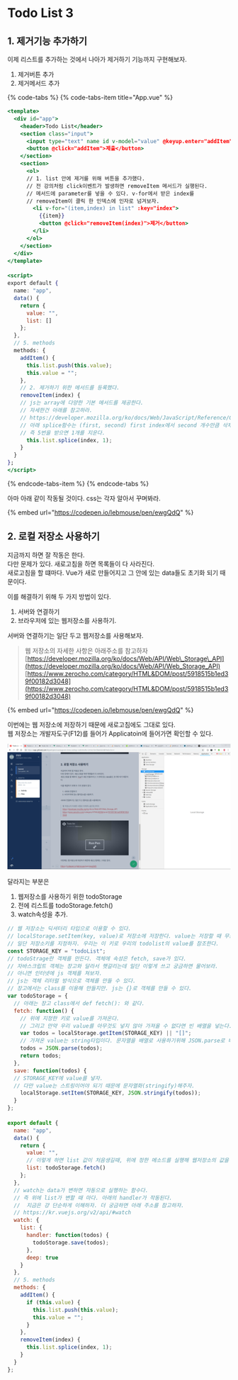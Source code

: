 # Todo List 3

## 1. 제거기능 추가하기

이제 리스트를 추가하는 것에서 나아가 제거하기 기능까지 구현해보자.

1. 제거버튼 추가
2. 제거메서드 추가

{% code-tabs %}
{% code-tabs-item title="App.vue" %}
```jsx
<template>
  <div id="app">
    <header>Todo List</header>
    <section class="input">
      <input type="text" name id v-model="value" @keyup.enter="addItem">
      <button @click="addItem">제출</button>
    </section>
    <section>
      <ol>
      // 1. list 안에 제거를 위해 버튼을 추가했다.
      // 전 강의처럼 click이벤트가 발생하면 removeItem 메서드가 실행된다.
      // 메서드에 parameter를 넣을 수 있다. v-for에서 받은 index를
      // removeItem이 클릭 한 인덱스에 인자로 넘겨보자. 
        <li v-for="(item,index) in list" :key="index">
          {{item}}
          <button @click="removeItem(index)">제거</button>
        </li>
      </ol>
    </section>
  </div>
</template>

<script>
export default {
  name: "app",
  data() {
    return {
      value: "",
      list: []
    };
  },
  // 5. methods
  methods: {
    addItem() {
      this.list.push(this.value);
      this.value = "";
    },
    // 2. 제거하기 위한 메서드를 등록했다.
    removeItem(index) {
    // js는 array에 다양한 기본 메서드를 제공한다.
    // 자세한건 아래를 참고하라.
    // https://developer.mozilla.org/ko/docs/Web/JavaScript/Reference/Global_Objects/Array
    // 아래 splice함수는 (first, second) first index에서 second 개수만큼 삭제한다.
    // 즉 5번을 받으면 1개를 지운다.
      this.list.splice(index, 1);
    }
  }
};
</script>
```
{% endcode-tabs-item %}
{% endcode-tabs %}

아마 아래 같이 작동될 것이다. css는 각자 알아서 꾸며봐라.

{% embed url="https://codepen.io/lebmouse/pen/ewgQdQ" %}

## 2. 로컬 저장소 사용하기

지금까지 하면 잘 작동은 한다.  
다만 문제가 있다. 새로고침을 하면 목록들이 다 사라진다.  
새로고침을 할 떄마다. Vue가 새로 만들어지고 그 안에 있는 data들도 초기화 되기 때문이다.

이를 해결하기 위해 두 가지 방법이 있다. 

1. 서버와 연결하기
2. 브라우저에 있는 웹저장소를 사용하기.

서버와 연결하기는 일단 두고 웹저장소를 사용해보자.

> 웹 저장소의 자세한 사항은 아래주소를 참고하자  
> [https://developer.mozilla.org/ko/docs/Web/API/Web\_Storage\_API](https://developer.mozilla.org/ko/docs/Web/API/Web_Storage_API)  
> [https://www.zerocho.com/category/HTML&DOM/post/5918515b1ed39f00182d3048](https://www.zerocho.com/category/HTML&DOM/post/5918515b1ed39f00182d3048)

{% embed url="https://codepen.io/lebmouse/pen/ewgQdQ" %}

이번에는 웹 저장소에 저장하기 때문에 새로고침에도 그대로 있다.  
웹 저장소는 개발자도구\(F12\)를 들어가 Applicatoin에 들어가면 확인할 수 있다.

![](.gitbook/assets/image%20%2822%29.png)

달라지는 부분은

1. 웹저장소를 사용하기 위한 todoStorage
2. 전에 리스트를 todoStorage.fetch\(\)
3. watch속성을 추가.

```javascript
// 웹 저장소는 딕셔터리 타입으로 이용할 수 있다.
// localStorage.setItem(key, value)로 저장소에 저장한다. value는 저장할 때 무조건 문자열로 넣야한다.
// 일단 저장소키를 지정하자. 우리는 이 키로 우리의 todolist의 value를 참조한다.
const STORAGE_KEY = "todoList";
// todoStrage란 객체를 만든다. 객체에 속성은 fetch, save가 있다.
// 자바스크립트 객체는 장고와 달라서 햇갈리는데 일단 이렇게 쓰고 궁금하면 물어보라.
// 아니면 인터넷에 js 객체를 쳐보자.
// js는 객체 리터럴 방식으로 객체를 만들 수 있다.
// 장고에서는 class를 이용해 만들지만. js는 {}로 객체를 만들 수 있다.
var todoStorage = {
  // 아래는 장고 class에서 def fetch(): 와 같다.
  fetch: function() {
    // 위에 지정한 키로 value를 가져온다.
    // 그리고 만약 우리 value를 아무것도 넣지 않아 가져올 수 없다면 빈 배열을 넣는다.
    var todos = localStorage.getItem(STORAGE_KEY) || "[]";
    // 가져온 value는 string타입이다. 문자열을 배열로 사용하기위해 JSON.parse로 바꿔주자.
    todos = JSON.parse(todos);
    return todos;
  },
  save: function(todos) {
  // STORAGE_KEY에 value를 넣자.
  // 다만 value는 스트링이어야 되기 때문에 문자열화(stringify)해주자.
    localStorage.setItem(STORAGE_KEY, JSON.stringify(todos));
  }
};

export default {
  name: "app",
  data() {
    return {
      value: "",
      // 이렇게 하면 list 값이 처음생길때, 위에 정한 메소드를 실행해 웹저장소의 값을 가져온다.
      list: todoStorage.fetch()
    };
  },
  // watch는 data가 변하면 자동으로 실행하는 함수다.
  // 즉 위에 list가 변할 때 마다. 아래의 handler가 작동된다.
  //  지금은 걍 단순하게 이해하자. 더 궁금하면 아래 주소를 참고하자.
  // https://kr.vuejs.org/v2/api/#watch
  watch: {
    list: {
      handler: function(todos) {
        todoStorage.save(todos);
      },
      deep: true
    }
  },
  // 5. methods
  methods: {
    addItem() {
      if (this.value) {
        this.list.push(this.value);
        this.value = "";
      }
    },
    removeItem(index) {
      this.list.splice(index, 1);
    }
  }
};
```

